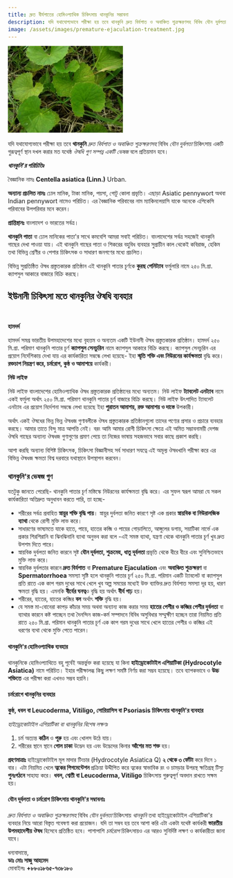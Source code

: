 ```yaml
---
title: দ্রুত বীর্যপাতের হোমিওপ্যাথিক চিকিৎসায় থানকুনির সম্ভাবনা
description: যদি যথাযোগ্যভাবে পরীক্ষা হয় তবে থানকুনি দ্রুত বির্যপাত ও অবাঞ্চিত শুক্রক্ষরণসহ বিবিধ যৌন দুর্বলতা চিকিৎসায় একটি গুরূত্বপূর্ণ স্থান দখল করার মত যথেষ্ঠ ঔষধি গুণ সম্পন্ন একটি ভেষজ বলে প্রতিয়মান হবে।
image: /assets/images/premature-ejaculation-treatment.jpg
---
```

<p><img src="/assets/images/premature-ejaculation-treatment.jpg" alt="দ্রুত বীর্যপাতের চিকিৎসায় থানকুনি" /></p>

যদি যথাযোগ্যভাবে পরীক্ষা হয় তবে <strong>থানকুনি</strong> <em>দ্রুত বির্যপাত ও অবাঞ্চিত শুক্রক্ষরণসহ</em> বিবিধ <em>যৌন দুর্বলতা</em> চিকিৎসায় একটি গুরূত্বপূর্ণ স্থান দখল করার মত যথেষ্ঠ <em>ঔষধি গুণ সম্পন্ন একটি ভেষজ</em> বলে প্রতিয়মান হবে।

<em><strong>থানকুনি'র পরিচিতিঃ</strong></em>

বৈজ্ঞানিক নামঃ <strong>Centella asiatica (Linn.)</strong> Urban.

<strong>অন্যান্য প্রচলিত নামঃ</strong> ঢোল মানিক, টাকা মানিক, পয়সা, গোটু কোলা প্রভৃতি। এছাড়া Asiatic pennywort অথবা Indian pennywort নামেও পরিচিত। এর বৈজ্ঞানিক পরিবাবের নাম ম্যাকিনলেয়াসি যাকে অনেকে এপিকেসি পরিবাবের উপপরিবার মনে করেন।

<strong>প্রাপ্তিস্থানঃ</strong> বাংলাদেশ ও ভারতের সর্বত্র।

<strong>থানকুনি পাতা</strong> বা ঢোল মানিকের পাতা'র সাথে কমবেশি আমরা সবাই পরিচিত। বাংলাদেশের সর্বত্র সহজেই থানকুনি গাছের দেখা পাওয়া যায়। এই থানকুনি গাছের পাতা ও শিকরের বহুবিধ ব্যবহার সুপ্রাচীন কাল থেকেই কবিরাজ, হেকিম তথা বিভিন্ন শ্রেণীর ও পেশার চিকিৎসক ও সাধারণ জনগণের মধ্যে প্রচলিত।

বিভিন্ন সুপ্রতিষ্ঠিত ঔষধ প্রস্তুতকারক প্রতিষ্ঠান এই থানকুনি পাতার চূর্ণকে <strong>কুরছ পেনিট্যাব</strong> ফর্মুলারি নামে ২৫০ মি.গ্রা. ক্যাপসুল আকারে বাজারে বিক্রি করছে।

## ইউনানী চিকিৎসা মতে থানকুনির ঔষধি ব্যবহার
<p><br></p>
<strong>হামদর্দ</strong>

হামদর্দ সমগ্র ভারতীয় উপমহাদেশের মধ্যে বৃহত্তম ও অন্যতম একটি ইউনানী ঔষধ প্রস্তুতকারক প্রতিষ্ঠান। হামদর্দ ২৫০ মি.গ্রা. পরিমাণ থানকুনি পাতার চূর্ণ <strong>ক্যাপসুল সেনচুরিন</strong> নামে ক্যাপসুল আকারে বিক্রি করছে। ক্যাপসুল সেনচুরিন এর প্রয়োগ নির্দেশিকায় দেখা যায় এর কার্যকারিতা সম্বন্ধে লেখা হয়েছে- ইহা <strong>স্মৃতি শক্তি এবং নিউরনের কার্যক্ষমতা</strong> বৃদ্ধি করে। <strong>রক্তচাপ নিয়ন্ত্রণ করে, চর্মরোগ, কুষ্ঠ ও আমাশয়ে</strong> কার্যকরী।

<strong>নিউ লাইফ</strong>

নিউ লাইফ বাংলাদেশের হোমিওপ্যাথিক ঔষধ প্রস্তুতকারক প্রতিষ্ঠানের মধ্যে অন্যতম। নিউ লাইফ <strong>ট্যাবলেট এনট্যাব</strong> নামে একই ফর্মুলা অর্থাৎ ২৫০ মি.গ্রা. পরিমাণ থানকুনি পাতার চূর্ণ বাজারে বিক্রি করছে। নিউ লাইফ উৎপাদিত ট্যাবলেট এনট্যাব এর প্রয়োগ নির্দেশনা সম্বন্ধে লেখা হয়েছে ইহা <strong>পুরাতন আমাশয়, রক্ত আমাশয় ও দাস্তে</strong> উপকারী।

অর্থাৎ একই ঔষধের ভিন্ন ভিন্ন ঔষধজ গুণাবলীকে ঔষধ প্রস্তুতকারক প্রতিষ্ঠানগুলো তাদের পণ্যের প্রসার ও প্রচারে ব্যবহার করছে। আমার তাতে বিন্দু মাত্র আপত্তি নেই। বরং আমি আমার রোগী চিকিৎসা ক্ষেত্রে এই অমিত সম্ভাবনাময়ী দেশজ ঔষধি গাছের অন্যান্য ঔষধজ গুণাগুণের প্রমাণ পেয়ে তা নিজের ভাষায় সহজভাবে সবার কাছে প্রকাশ করছি।

আশা করছি অন্যান্য বিশিষ্ট চিকিৎসক, চিকিৎসা বিজ্ঞানীসহ সর্ব সাধারণ সযত্নে এই অমূল্য ঔষধখানি পরীক্ষা করে এর বিভিন্ন ঔষধজ ক্ষমতা বিশ্ব দরবারে যথাস্থানে উপস্থাপন করবেন।

### থানকুনি'র ভেষজ গুণ

যতটুকু জানতে পেরেছি- থানকুনি পাতার চূর্ণ মস্তিস্কে নিউরনের কার্যক্ষমতা বৃদ্ধি করে। এর সুফল স্বরূপ আমরা যে সকল কার্যকারিতা অতিদ্রুত অনুধাবন করতে পারি, তা হচ্ছে-

<ul>
	<li>শরীরের সর্বত্র প্রবাহিত <strong>স্নায়ুর শক্তি বৃদ্ধি পায়</strong>। স্নায়ুর দুর্বলতা জনিত কারণে সৃষ্ট এক প্রকার <strong>স্নায়বিক বা নিউরালজিক ব্যাথা </strong>থেকে রোগী মুক্তি লাভ করে।</li>
	<li>সাধারণের ভাষ্যমতে যাকে হাতে, পায়ে, হাতের কব্জি ও পায়ের গোড়ালিতে, আঙ্গুলের ডগায়, সয়াটিকা নার্ভে এক প্রকার শিরশিরানি বা ঝিনঝিনানি ব্যাথা অনুভব করা বলে -এই সমস্ত ব্যাথা, যন্ত্রণা থেকে থানকুনি পাতার চূর্ণ খুব দ্রুত উপশম দিতে পারে।</li>
	<li>স্নায়বিক দুর্বলতা জনিত কারনে সৃষ্ট <strong>যৌন দূর্বলতা, শুক্রমেহ, ধাতু দূর্বলতা </strong>প্রভৃতি থেকে ধীরে ধীরে এবং সুনিশ্চিতভাবে মুক্তি লাভ করে।</li>
	<li>স্নায়বিক দুর্বলতার কারনে <strong>দ্রুত বির্যপাত</strong> বা <strong>Premature Ejaculation</strong> এবং <strong>অবাঞ্চিত শুক্রক্ষরণ</strong> বা <strong>Spermatorrhoea</strong> সমস্যা সৃষ্টি হলে থানকুনি পাতার চূর্ণ ২৫০ মি.গ্রা. পরিমান একটি ট্যাবলেট বা ক্যাপসুল প্রতি রাতে এক কাপ গরম দুধের সাথে খেলে খুব অল্প সময়ের মধ্যেই উক্ত ব্যাক্তির দ্রুত বির্যপাত সমস্যা দূর হয়, ধারণ ক্ষমতা বৃদ্ধি হয়। এমনকি <strong>বীর্যের ঘনত্ব</strong>ও বৃদ্ধি হয় অর্থাৎ <strong>বীর্য গাঢ়</strong> হয়।</li>
	<li>শরীরের, হাতের, হাতের কব্জির <strong>বল</strong> অর্থাৎ <strong>শক্তি</strong> বৃদ্ধি হয়।</li>
	<li>যে সমস্ত মা-বোনেরা কাপড় কাঁচার সময় অথবা অন্যান্য কাজ করার সময় <strong>হাতের পেশীর ও কব্জির পেশীর দুর্বলতা</strong> বা ব্যাথার কারনে কষ্ট পাচ্ছেন তথা দৈনন্দিন কাজ-কর্ম সম্পাদনে বিবিধ অসুবিধার সম্মুক্ষীণ হচ্ছেন তারা নিয়মিত প্রতি রাতে ২৫০ মি.গ্রা. পরিমান থানকুনি পাতার চূর্ণ এক কাপ গরম দুধের সাথে খেলে হাতের পেশীর ও কব্জির এই ধরণের ব্যথা থেকে মুক্তি পেতে পারেন।</li>
</ul>

#### থানকুনি'র হোমিওপ্যাথিক ব্যবহার

থানকুনিকে হোমিওপ্যাথিতে বহু পূর্বেই অন্তর্ভুক্ত করা হয়েছে যা কিনা <strong>হাইড্রোকোটাইল এশিয়াটিকা (Hydrocotyle Asiatica)</strong> নামে পরিচিত। ইহার পরীক্ষালব্ধ কিছু লক্ষণ সমষ্টি নির্ণয় করা সম্ভব হয়েছে। তবে ব্যাপকভাবে ও <strong>উচ্চ শক্তিতে</strong> এর পরীক্ষা করা এখনও সম্ভব হয়নি।

#### <strong>চর্মরোগে থানকুনির ব্যবহার</strong>

<strong>কুষ্ঠ, ধবল বা Leucoderma, Vitiligo, সোরিয়াসিস বা Psoriasis চিকিৎসায় থানকুনি'র ব্যবহার</strong>

<em>হাইড্রোকোটাইল এশিয়াটিকা বা থানকুনির বিশেষ লক্ষণঃ</em>

<ol>
	<li>চর্ম অত্যন্ত <strong>কঠিন</strong> ও <strong>পূরু</strong> হয় এবং খোলস উঠে যায়।</li>
	<li>শরীরের স্থানে স্থানে <strong>গোল চাকা</strong> উদ্ভেদ হয় এবং উদ্ভেদের কিনার <strong>আঁশের মত শক্ত</strong> হয়।</li>
</ol>

<strong>গ্রহণমাত্রাঃ</strong> হাইড্রোকোটাইল মূল মাদার টিংচার (Hydrocotyle Asiatica Q) <strong>২ থেকে ৩ ফোঁটা</strong> করে দিনে ১ বার। এটা নিয়মিত খেলে <strong>ত্বকের পিগমেন্টেশন </strong>প্রক্রিয়া উদ্দীপিত করে ত্বকের স্বাভাবিক রং ও চামড়ার উপরস্থ ক্ষতিগ্রস্থ টিস্যু <strong>পুনঃগঠনে</strong> সাহায্য করে। <strong>ধবল, শ্বেতী বা Leucoderma, Vitiligo</strong> চিকিৎসায় গুরুত্বপূর্ণ অবদান রাখতে সক্ষম হয়।

#### যৌন দূর্বলতা ও চর্মরোগ চিকিৎসায় থানকুনি'র সম্বাবনাঃ

<em>দ্রুত বির্যপাত ও অবাঞ্চিত শুক্রক্ষরণসহ</em> বিবিধ <em>যৌন দুর্বলতা</em> চিকিৎসায় <em>থানকুনি </em>তথা হাইড্রোকোটাইল এশিয়াটিকা'র ব্যবহার নিয়ে আরো বিস্তৃত গবেষণা করা প্রয়োজন। যদি তা সম্বব হয় তবে আশা করি এটা একটা যথেষ্ট কার্যকরী <strong>ভারতীয় উপমহাদেশীয় ঔষধ</strong> হিসেবে প্রতিষ্ঠিত হবে। পাশাপাশি <em>চর্মরোগ</em> চিকিৎসায়ও এর আরও সুনির্দিষ্ট লক্ষণ ও কার্যকারীতা জানা যাবে।

<p>ধন্যবাদান্তে,<br>
<strong>ডাঃ মোঃ সাজু আহমেদ</strong><br>
মোবাইলঃ <strong>+৮৮০১৮৬৫-৭৩৮১৮০</strong></p>

